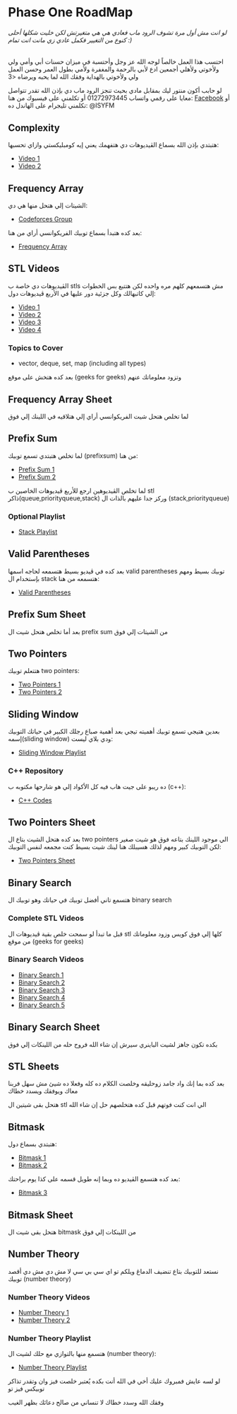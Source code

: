 # Phase One RoadMap
###### لو انت مش أول مرة تشوف الرود ماب فعادي هي هي متغيرتش لكن خليت شكلها أحلى كنوع من التغيير فكمل عادي زي مانت انت تمام :)

احتسب هذا العمل خالصاً لوجه الله عز وجل وأحتسبة في ميزان حسنات أبي وأمي ولي ولأخوتي وﻷهلي أجمعين ادع لأبي بالرحمة والمغفرة ولأمي بطول العمر وحسن العمل ولي ولأخوتي بالهداية وفقك الله لما يحبه ويرضاه <3 

لو حابب أكون منتور ليك بمقابل مادي بحيث تنجز الرود ماب دي بإذن الله تقدر تتواصل معايا على رقمي واتساب 01272973445 أو تكلمني على فيسبوك من هنا: [Facebook](https://www.facebook.com/islam.sobhyeladly) أو تكلمني تليجرام على الهاندل ده: @ISYFM

## Complexity
هتبتدي بإذن الله بسماع الڤيديوهات دي هتفهمك يعني إيه كومبليكستي وازاي تحسبها:
- [Video 1](https://youtu.be/wEbdQeVwLlo)
- [Video 2](https://youtu.be/o5zf5oVHtn0)

## Frequency Array
الشيتات إلي هتحل منها هي دي:
- [Codeforces Group](https://codeforces.com/group/isP4JMZTix)

بعد كده هتبدأ بسماع توبيك الفريكوانسي أراي من هنا:
- [Frequency Array](https://youtu.be/xW_0Eay0XZE)

## STL Videos
الڤيديوهات دي خاصة ب stls مش هتسمعهم كلهم مره واحده لكن هتتبع بس الخطوات إلي كاتبهالك وكل جزئية دور عليها في الأربع ڤيديوهات دول:
- [Video 1](https://youtu.be/Uh2hnrjO26o)
- [Video 2](https://youtu.be/JdP77eojCpU)
- [Video 3](https://youtu.be/u6WuKiOfLJo)
- [Video 4](https://youtu.be/3sqOmhtH5SA)

### Topics to Cover
- vector, deque, set, map (including all types)

بعد كده هتخش على موقع (geeks for geeks) وتزود معلوماتك عنهم

## Frequency Array Sheet
لما تخلص هتحل شيت الفريكوانسي أراي إلي هتلاقيه في اللينك إلي فوق

## Prefix Sum
لما تخلص هتبتدي تسمع توبيك (prefixsum) من هنا:
- [Prefix Sum 1](https://youtu.be/OaaZlNBjknA)
- [Prefix Sum 2](https://youtu.be/CcBg1yWXTXY)

لما تخلص الڤيديوهين ارجع للأربع ڤيديوهات الخاصين ب stl ذاكر(queue,priorityqueue,stack) وركز جدا عليهم بالذات ال (stack,priorityqueue)

### Optional Playlist
- [Stack Playlist](https://youtube.com/playlist?list=PLot-Xpze53lfxD6l5pAGvCD4nPvWKU8Qo)

## Valid Parentheses
بعد كده في ڤيديو بسيط هتسمعه لحاجه اسمها valid parentheses توبيك بسيط ومهم بإستخدام ال stack هتسمعه من هنا:
- [Valid Parentheses](https://youtu.be/WTzjTskDFMg)

## Prefix Sum Sheet
بعد أما تخلص هتحل شيت ال prefix sum من الشيتات إلي فوق

## Two Pointers
هتتعلم توبيك two pointers:
- [Two Pointers 1](https://youtu.be/LJhMMIEVP1U)
- [Two Pointers 2](https://youtu.be/E6ve5rCtVeY)

## Sliding Window
بعدين هتيجي تسمع توبيك أهميته تيجي بعد أهمية صباع رجلك الكبير في حياتك التوبيك إسمه(sliding window) ودي بلاي ليست:
- [Sliding Window Playlist](https://youtube.com/playlist?list=PLot-Xpze53leOBgcVsJBEGrHPd_7x_koV)

### C++ Repository
ده ريبو على جيت هاب فيه كل الأكواد إلي هو شارحها مكتوبه ب (c++):
- [C++ Codes](https://github.com/Sisco22-maker/Techniques_I_Learn.git)

## Two Pointers Sheet
بعد كده هتحل الشيت بتاع ال two pointers الي موجود اللينك بتاعه فوق هو شيت صغير لكن التوبيك كبير ومهم لذلك هسيبلك هنا لينك شيت بسيط كنت مجمعه لنفس التوبيك:
- [Two Pointers Sheet](https://github.com/Sisco22-maker/ISLAM-Sheets.git)

## Binary Search
هتسمع تاني أفضل توبيك في حياتك وهو توبيك ال binary search

### Complete STL Videos
قبل ما تبدأ لو سمحت خلص بقية ڤيديوهات ال stl كلها إلي فوق كويس وزود معلوماتك من موقع (geeks for geeks)

### Binary Search Videos
- [Binary Search 1](https://youtu.be/mBf3Hx9gtxg)
- [Binary Search 2](https://youtu.be/uaasPYN48vU)
- [Binary Search 3](https://youtu.be/Dt192a-3rDY)
- [Binary Search 4](https://youtu.be/MTF8a-NYA4I)
- [Binary Search 5](https://youtu.be/Vncmu_Im2yY)

## Binary Search Sheet
بكده تكون جاهز لشيت الباينري سيرش إن شاء الله فروح حله من اللينكات إلي فوق

## STL Sheets
بعد كده بما إنك واد جامد زوحليقه وخلصت الكلام ده كله وفعلا ده شيئ مش سهل فربنا معاك ويوفقك ويسدد خطاك

هتحل بقى شيتين ال stl الي انت كنت فوتهم قبل كده هتخلصهم حل إن شاء الله

## Bitmask
هتبتدي بسماع دول:
- [Bitmask 1](https://youtu.be/Q4RA5N8xhh8)
- [Bitmask 2](https://youtu.be/t3W-zCx1OJ8)

بعد كده هتسمع الڤيديو ده وبما إنه طويل قسمه على كذا يوم براحتك:
- [Bitmask 3](https://youtu.be/eRlRs7QMXeo)

## Bitmask Sheet
هتحل بقى شيت ال bitmask من اللينكات إلي فوق

## Number Theory
نستعد للتوبيك بتاع تنضيف الدماغ ويلكم تو اي سي بي سي لا مش دي مش دي أقصد توبيك (number theory)

### Number Theory Videos
- [Number Theory 1](https://youtu.be/heRWrCIQFzQ)
- [Number Theory 2](https://youtu.be/j-7GfALqr-A)

### Number Theory Playlist
هتسمع منها بالتوازي مع حلك لشيت ال (number theory):
- [Number Theory Playlist](https://youtube.com/playlist?list=PLR5x_RGTMNNX6KCXeA9Fj-xNLzt9bi3eL)

لو لسه عايش فمبروك عليك أخي في الله أنت بكده يُعتبر خلصت فيز وان وتقدر تذاكر توبيكس فيز تو

وفقك الله وسدد خطاك لا تنساني من صالح دعائك بظهر الغيب
